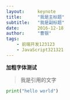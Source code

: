 ```yaml
---
layout:     keynote
title:      "我是主标题"
subtitle:   "我是副标题"
date:       2016-12-18
author:     "曹银"
tags:
    - 前端开发123123
    - JavaScript321321
---
```



**加粗字体测试**

> 我是引用的文字

```python
print("hello world")
```